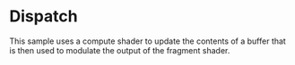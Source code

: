 # Dispatch

This sample uses a compute shader to update the contents of a buffer
that is then used to modulate the output of the fragment shader.